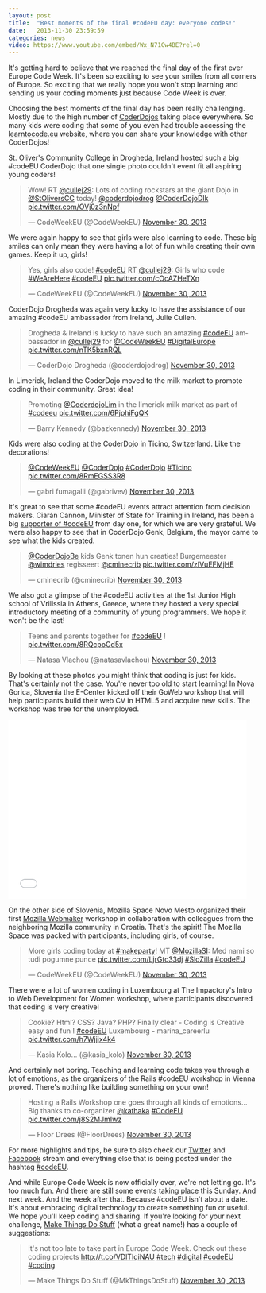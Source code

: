```yaml
---
layout: post
title:  "Best moments of the final #codeEU day: everyone codes!"
date:   2013-11-30 23:59:59
categories: news
video: https://www.youtube.com/embed/Wx_N71Cw4BE?rel=0
---
```


It's getting hard to believe that we reached the final day of the first ever Europe Code Week. It's been so exciting to see your smiles from all corners of Europe. So exciting that we really hope you won't stop learning and sending us your coding moments just because Code Week is over. 

Choosing the best moments of the final day has been really challenging. Mostly due to the high number of [CoderDojos](http://coderdojo.com/) taking place everywhere. So many kids were coding that some of you even had trouble accessing the [learntocode.eu](http://learntocode.eu/) website, where you can share your knowledge with other CoderDojos!

St. Oliver's Community College in Drogheda, Ireland hosted such a big #codeEU CoderDojo that one single photo couldn't event fit all aspiring young coders!

<blockquote class="twitter-tweet" lang="en"><p>Wow! RT <a href="https://twitter.com/cullej29">@cullej29</a>: Lots of coding rockstars at the giant Dojo in <a href="https://twitter.com/StOliversCC">@StOliversCC</a> today! <a href="https://twitter.com/coderdojodrog">@coderdojodrog</a> <a href="https://twitter.com/CoderDojoDlk">@CoderDojoDlk</a> <a href="http://t.co/OVj0z3nNpf">pic.twitter.com/OVj0z3nNpf</a></p>&mdash; CodeWeekEU (@CodeWeekEU) <a href="https://twitter.com/CodeWeekEU/statuses/406765291625250816">November 30, 2013</a></blockquote>
<script async src="//platform.twitter.com/widgets.js" charset="utf-8"></script>

We were again happy to see that girls were also learning to code. These big smiles can only mean they were having a lot of fun while creating their own games. Keep it up, girls!

<blockquote class="twitter-tweet" lang="en"><p>Yes, girls also code! <a href="https://twitter.com/search?q=%23codeEU&amp;src=hash">#codeEU</a> RT <a href="https://twitter.com/cullej29">@cullej29</a>: Girls who code <a href="https://twitter.com/search?q=%23WeAreHere&amp;src=hash">#WeAreHere</a> <a href="https://twitter.com/search?q=%23codeEU&amp;src=hash">#codeEU</a> <a href="http://t.co/cOcAZHeTXn">pic.twitter.com/cOcAZHeTXn</a></p>&mdash; CodeWeekEU (@CodeWeekEU) <a href="https://twitter.com/CodeWeekEU/statuses/406766942893408256">November 30, 2013</a></blockquote>
<script async src="//platform.twitter.com/widgets.js" charset="utf-8"></script>

CoderDojo Drogheda was again very lucky to have the assistance of our amazing #codeEU ambassador from Ireland, Julie Cullen.

<blockquote class="twitter-tweet" lang="en"><p>Drogheda &amp; Ireland is lucky to have such an amazing <a href="https://twitter.com/search?q=%23codeEU&amp;src=hash">#codeEU</a> ambassador in <a href="https://twitter.com/cullej29">@cullej29</a> for <a href="https://twitter.com/CodeWeekEU">@CodeWeekEU</a> <a href="https://twitter.com/search?q=%23DigitalEurope&amp;src=hash">#DigitalEurope</a> <a href="http://t.co/nTK5bxnRQL">pic.twitter.com/nTK5bxnRQL</a></p>&mdash; CoderDojo Drogheda (@coderdojodrog) <a href="https://twitter.com/coderdojodrog/statuses/406813422211584000">November 30, 2013</a></blockquote>
<script async src="//platform.twitter.com/widgets.js" charset="utf-8"></script>

In Limerick, Ireland the CoderDojo moved to the milk market to promote coding in their community. Great idea! 

<blockquote class="twitter-tweet" lang="en"><p>Promoting <a href="https://twitter.com/CoderdojoLim">@CoderdojoLim</a> in the limerick milk market as part of <a href="https://twitter.com/search?q=%23codeeu&amp;src=hash">#codeeu</a>  <a href="http://t.co/6PjphiFgQK">pic.twitter.com/6PjphiFgQK</a></p>&mdash; Barry Kennedy (@bazkennedy) <a href="https://twitter.com/bazkennedy/statuses/406750191359098880">November 30, 2013</a></blockquote>
<script async src="//platform.twitter.com/widgets.js" charset="utf-8"></script>

Kids were also coding at the CoderDojo in Ticino, Switzerland. Like the decorations!

<blockquote class="twitter-tweet" lang="en"><p><a href="https://twitter.com/CodeWeekEU">@CodeWeekEU</a> <a href="https://twitter.com/CoderDojo">@CoderDojo</a> <a href="https://twitter.com/search?q=%23CoderDojo&amp;src=hash">#CoderDojo</a> <a href="https://twitter.com/search?q=%23Ticino&amp;src=hash">#Ticino</a> <a href="http://t.co/8RmEGSS3R8">pic.twitter.com/8RmEGSS3R8</a></p>&mdash; gabri fumagalli (@gabrivev) <a href="https://twitter.com/gabrivev/statuses/406730409519894528">November 30, 2013</a></blockquote>
<script async src="//platform.twitter.com/widgets.js" charset="utf-8"></script>

It's great to see that some #codeEU events attract attention from decision makers. Ciarán Cannon, Minister of State for Training in Ireland, has been a big [supporter of #codeEU](https://twitter.com/ciarancannon/status/406864590879084544) from day one, for which we are very grateful. We were also happy to see that in CoderDojo Genk, Belgium, the mayor came to see what the kids created.

<blockquote class="twitter-tweet" lang="en"><p><a href="https://twitter.com/CoderDojoBe">@CoderDojoBe</a> kids Genk tonen hun creaties! Burgemeester <a href="https://twitter.com/wimdries">@wimdries</a> regisseert <a href="https://twitter.com/cminecrib">@cminecrib</a> <a href="http://t.co/zIVuEFMjHE">pic.twitter.com/zIVuEFMjHE</a></p>&mdash; cminecrib (@cminecrib) <a href="https://twitter.com/cminecrib/statuses/406754764073213952">November 30, 2013</a></blockquote>
<script async src="//platform.twitter.com/widgets.js" charset="utf-8"></script>

We also got a glimpse of the #codeEU activities at the 1st Junior High school of Vrilissia in Athens, Greece, where they hosted a very special introductory meeting of a community of young programmers. We hope it won't be the last!

<blockquote class="twitter-tweet" lang="en"><p>Teens and parents together for <a href="https://twitter.com/search?q=%23codeEU&amp;src=hash">#codeEU</a> ! <a href="http://t.co/8RQcpoCd5x">pic.twitter.com/8RQcpoCd5x</a></p>&mdash; Natasa Vlachou (@natasavlachou) <a href="https://twitter.com/natasavlachou/statuses/406825990426742784">November 30, 2013</a></blockquote>
<script async src="//platform.twitter.com/widgets.js" charset="utf-8"></script>

By looking at these photos you might think that coding is just for kids. That's certainly not the case. You're never too old to start learning! In Nova Gorica, Slovenia the E-Center kicked off their GoWeb workshop that will help participants build their web CV in HTML5 and acquire new skills. The workshop was free for the unemployed.

<iframe width="480" height="360" src="//www.youtube.com/embed/Wx_N71Cw4BE?rel=0" frameborder="0" allowfullscreen></iframe>

On the other side of Slovenia, Mozilla Space Novo Mesto organized their first [Mozilla Webmaker](https://webmaker.org/) workshop in collaboration with colleagues from the neighboring Mozilla community in Croatia. That's the spirit! The Mozilla Space was packed with participants, including girls, of course.

<blockquote class="twitter-tweet" lang="en"><p>More girls coding today at <a href="https://twitter.com/search?q=%23makeparty&amp;src=hash">#makeparty</a>! MT <a href="https://twitter.com/MozillaSI">@MozillaSI</a>: Med nami so tudi pogumne punce  <a href="http://t.co/LjrGtc33dj">pic.twitter.com/LjrGtc33dj</a> <a href="https://twitter.com/search?q=%23SloZilla&amp;src=hash">#SloZilla</a> <a href="https://twitter.com/search?q=%23codeEU&amp;src=hash">#codeEU</a></p>&mdash; CodeWeekEU (@CodeWeekEU) <a href="https://twitter.com/CodeWeekEU/statuses/406776642867310592">November 30, 2013</a></blockquote>
<script async src="//platform.twitter.com/widgets.js" charset="utf-8"></script>

There were a lot of women coding in Luxembourg at The Impactory's Intro to Web Development for Women workshop, where participants discovered that coding is very creative!

<blockquote class="twitter-tweet" lang="en"><p>Cookie? Html? CSS? Java? PHP? Finally clear - Coding is Creative  easy and fun ! <a href="https://twitter.com/search?q=%23codeEU&amp;src=hash">#codeEU</a> Luxembourg - marina_careerlu <a href="http://t.co/h7Wjjjx4k4">pic.twitter.com/h7Wjjjx4k4</a></p>&mdash; Kasia Kolo... (@kasia_kolo) <a href="https://twitter.com/kasia_kolo/statuses/406860737395453952">November 30, 2013</a></blockquote>
<script async src="//platform.twitter.com/widgets.js" charset="utf-8"></script>

And certainly not boring. Teaching and learning code takes you through a lot of emotions, as the organizers of the Rails #codeEU workshop in Vienna proved. There's nothing like building something on your own!

<blockquote class="twitter-tweet" lang="en"><p>Hosting a Rails Workshop one goes through all kinds of emotions... Big thanks to co-organizer <a href="https://twitter.com/kathaka">@kathaka</a> <a href="https://twitter.com/search?q=%23CodeEU&amp;src=hash">#CodeEU</a> <a href="http://t.co/j8S2MJmIwz">pic.twitter.com/j8S2MJmIwz</a></p>&mdash; Floor Drees (@FloorDrees) <a href="https://twitter.com/FloorDrees/statuses/406799937532207106">November 30, 2013</a></blockquote>
<script async src="//platform.twitter.com/widgets.js" charset="utf-8"></script>

For more highlights and tips, be sure to also check our [Twitter](http://twitter.com/{{site.contact.twitter}}) and [Facebook](https://www.facebook.com/{{site.contact.facebook}}) stream and everything else that is being posted under the hashtag [#codeEU](https://twitter.com/search?q=%23codeEU&src=typd). 

And while Europe Code Week is now officially over, we're not letting go. It's too much fun. And there are still some events taking place this Sunday. And next week. And the week after that. Because #codeEU isn't about a date. It's about embracing digital technology to create something fun or useful. We hope you'll keep coding and sharing. If you're looking for your next challenge, [Make Things Do Stuff](http://makethingsdostuff.co.uk/) (what a great name!) has a couple of suggestions:

<blockquote class="twitter-tweet" lang="en"><p>It&#39;s not too late to take part in Europe Code Week. Check out these coding projects <a href="http://t.co/VDlTIqiNAU">http://t.co/VDlTIqiNAU</a> <a href="https://twitter.com/search?q=%23tech&amp;src=hash">#tech</a> <a href="https://twitter.com/search?q=%23digital&amp;src=hash">#digital</a> <a href="https://twitter.com/search?q=%23codeEU&amp;src=hash">#codeEU</a> <a href="https://twitter.com/search?q=%23coding&amp;src=hash">#coding</a></p>&mdash; Make Things Do Stuff (@MkThingsDoStuff) <a href="https://twitter.com/MkThingsDoStuff/statuses/406814966075781120">November 30, 2013</a></blockquote>
<script async src="//platform.twitter.com/widgets.js" charset="utf-8"></script>